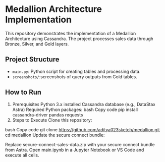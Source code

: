 # Medallion Architecture Implementation

This repository demonstrates the implementation of a Medallion Architecture using Cassandra. The project processes sales data through Bronze, Silver, and Gold layers.

## Project Structure
- `main.py`: Python script for creating tables and processing data.
- `screenshots/`:screenshots of query outputs from Gold tables.

## How to Run
1. Prerequisites
Python 3.x installed
Cassandra database (e.g., DataStax Astra)
Required Python packages:
bash
Copy code
pip install cassandra-driver pandas requests
2. Steps to Execute
Clone this repository:

bash
Copy code
git clone https://github.com/aditya023sketch/medallion.git
cd medallion
Update the secure connect bundle:

Replace secure-connect-sales-data.zip with your secure connect bundle from Astra.
Open main.ipynb in a Jupyter Notebook or VS Code and execute all cells.


